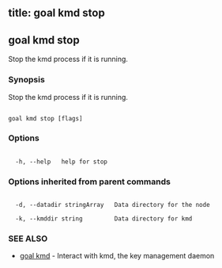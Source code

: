title: goal kmd stop
---
## goal kmd stop



Stop the kmd process if it is running.



### Synopsis



Stop the kmd process if it is running.



```

goal kmd stop [flags]

```



### Options



```

  -h, --help   help for stop

```



### Options inherited from parent commands



```

  -d, --datadir stringArray   Data directory for the node

  -k, --kmddir string         Data directory for kmd

```



### SEE ALSO



* [goal kmd](../../kmd/kmd/)	 - Interact with kmd, the key management daemon



